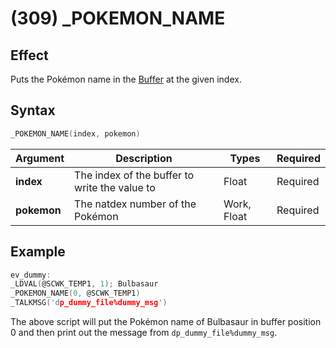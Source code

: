 # (309) _POKEMON_NAME

## Effect

Puts the Pokémon name in the [Buffer](../../introduction.md#text-output-buffer) at the given index.

## Syntax

```c
_POKEMON_NAME(index, pokemon)
```

| Argument | Description | Types | Required |
| - | - | - | - |
| **index** | The index of the buffer to write the value to | Float | Required |
| **pokemon** | The natdex number of the Pokémon | Work, Float | Required |

## Example

```c
ev_dummy:
_LDVAL(@SCWK_TEMP1, 1); Bulbasaur
_POKEMON_NAME(0, @SCWK_TEMP1)
_TALKMSG('dp_dummy_file%dummy_msg')
```

The above script will put the Pokémon name of Bulbasaur in buffer position 0 and then print out the message from `dp_dummy_file%dummy_msg`.
